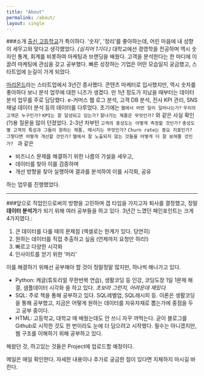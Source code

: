 ```yaml
---
title: "About"
permalink: /about/
layout: single
---
```


###소개
[출신 고등학교](http://daedong.kr/index.do)가 특이하다. '숫자', '정리'를 좋아하는데, 어린 마음에 내 성향이 세무고와 맞다고 생각했었다. _(심지어 1기다.)_
대학교에선 경영학을 전공하며 역시 숫자인 통계, 회계를 비롯하여 마케팅과 브랜딩을 배웠다. 고객을 분석한다는 한 마디에 이끌려 마케팅에 관심을 갖고 공부했다. 빠른 성장하는 기업은 어떤 모습일지 궁금했고, 스타트업에 눈길이 가게 되었다.

[마리몬드](https://marymond.kr/main/index)라는 스타트업에서 3년간 종사했다. 콘텐츠 마케터로 입사했지만, 역시 숫자를 좋아하다 보니 분석 업무에 대한 니즈가 생겼다. 만 1년 정도가 지났을 때부터는 데이터 분석 업무를 주로 담당했다.
e-커머스 웹 로그 분석, 고객 DB 분석, 전사 KPI 관리, SNS 채널 데이터 분석 등의 데이터를 다루었다.
초기에는 `웹에서 어떤 일이 일어나는가?` `우리의 고객은 누구인가?` `KPI는 잘 달성되고 있는가?` `잘나가는 제품은 무엇인가?` 와 같은 사실 확인(?)용 질문을 많이 던졌었다.
2-3년 차부턴 `고객의 충성도는 어떻게 측정할 것인가?` `충성도 별 고객의 특성과 그들이 원하는 제품, 메시지는 무엇인가?` `Churn rate는 중요 지표인가? 그렇다면 어떻게 개선할 것인가?` `웹에서 잘 노출되지 않는 것들을 어떻게 더 잘 보여줄 것인가? ` 과 같은

* 비즈니스 문제를 해결하기 위한 나름의 가설을 세우고,
* 데이터를 찾아 이를 검증하며
* 개선 방향을 찾아 실행하며 결과를 분석하여 이를 시각화, 공유

하는 업무를 진행했었다.

* * *
###앞으로
직업인으로써의 방향을 고민하며 갭 타임을 가지고자 퇴사를 결정했고, 정말 **데이터 분석가**가 되기 위해 여러 공부들을 하고 있다.
3년간 느꼈던 페인포인트는 크게 4가지였다.:
1. 큰 데이터를 다룰 때의 문제점 (엑셀로는 한계가 있다. 당연히)
1. 원하는 데이터를 직접 추출하고 싶음 (언제까지 요청만 하리!)
1. 빠르고 다양한 시각화
1. 인사이트를 얻기 위한 '머리'

이를 해결하기 위해선 공부해야 할 것이 정말정말 많지만, 하나씩 해나가고 있다.
* Python: 캐글(튜토리얼 무한반복 연습), 생활코딩 등 인강, 코딩도장 1일 1문제 해결, 샘플데이터 시각화 을 하고 있다. _초보라 그런지, 어려운데 재밌다._
* SQL: 주로 책을 통해 공부하고 있다. SQL레벨업, SQL레시피 등. 이론은 생활코딩을 통해 공부했고, 지금은 어떻게 원하는 데이터를 자유자재로 뽑는가에 중점을 두고 공부 중이다.
* HTML: 고등학교, 대학교 때 배웠는데도 안 쓰니 자꾸 까먹는다. 굳이 블로그를 Github로 시작한 것도 한 번이라도 눈에 더 담으려고 시작했다. 필수는 아니겠지만, 웹 구조를 이해하기 위해 공부하고 있다.

해왔던 것, 하고있는 것들은 Project에 업로드할 예정이다.

메일은 매일 확인한다.
자세한 내용이나 추가로 궁금한 점이 있다면 지체하지 마시길 바란다.
